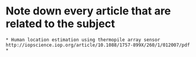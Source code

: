 # Note down every article that are related to the subject

    * Human location estimation using thermopile array sensor http://iopscience.iop.org/article/10.1088/1757-899X/260/1/012007/pdf 
    * 
